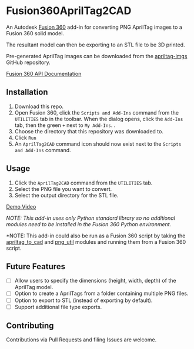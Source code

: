# Fusion360AprilTag2CAD

An Autodesk [Fusion 360](https://www.autodesk.com/products/fusion-360/overview) add-in
for converting PNG AprilTag images to a Fusion 360 solid model.

The resultant model can then be exporting to an STL file to be 3D printed. 

Pre-generated AprilTag images can be downloaded from the
[apriltag-imgs](https://github.com/AprilRobotics/apriltag-imgs) GitHub repository. 

[Fusion 360 API
Documentation](https://help.autodesk.com/view/fusion360/ENU/?guid=GUID-A92A4B10-3781-4925-94C6-47DA85A4F65A)

## Installation

1. Download this repo.
1. Open Fusion 360, click the `Scripts and Add-Ins` command from the `UTILITIES` tab in
   the toolbar. When the dialog opens, click the `Add-Ins` tab, then the green `+` next
   to `My Add-Ins`.
   [](/.doc/fusion360_addins_menu.png).
1. Choose the directory that this repository was downloaded to. 
1. Click `Run`
1. An `AprilTag2CAD` command icon should now exist next to the  `Scripts and Add-Ins`
   command.  
[](/.doc/fusion360_apriltag_icon.png)

## Usage

1. Click the `AprilTag2CAD` command from the `UTILITIES` tab.
1. Select the PNG file you want to convert. 
1. Select the output directory for the STL file. 

[Demo Video]()



*NOTE: This add-in uses only Python standard library so no additional modules need to be
installed in the Fusion 360 Python environment.* 

*NOTE: This add-in could also be run as a Fusion 360 script by taking the
[apriltag_to_cad](./commands/createAprilTagModel/apriltag_to_cad.py) and
[png_util](./commands/createAprilTagModel/apriltag_to_cad.py) modules and running them
from a Fusion 360 script.

## Future Features
- [ ] Allow users to specify the dimensions (height, width, depth) of the AprilTag
  model.
- [ ] Option to create a AprilTags from a folder containing multiple PNG files. 
- [ ] Option to export to STL (instead of exporting by default).
- [ ] Support additional file type exports. 

## Contributing
Contributions via Pull Requests and filing Issues are welcome. 